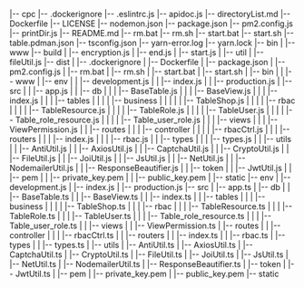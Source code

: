 |-- cpc
    |-- .dockerignore
    |-- .eslintrc.js
    |-- apidoc.js
    |-- directoryList.md
    |-- Dockerfile
    |-- LICENSE
    |-- nodemon.json
    |-- package.json
    |-- pm2.config.js
    |-- printDir.js
    |-- README.md
    |-- rm.bat
    |-- rm.sh
    |-- start.bat
    |-- start.sh
    |-- table.pdman.json
    |-- tsconfig.json
    |-- yarn-error.log
    |-- yarn.lock
    |-- bin
    |   |-- www
    |-- build
    |   |-- encryption.js
    |   |-- end.js
    |   |-- start.js
    |   |-- util
    |       |-- fileUtil.js
    |-- dist
    |   |-- .dockerignore
    |   |-- Dockerfile
    |   |-- package.json
    |   |-- pm2.config.js
    |   |-- rm.bat
    |   |-- rm.sh
    |   |-- start.bat
    |   |-- start.sh
    |   |-- bin
    |   |   |-- www
    |   |-- env
    |   |   |-- development.js
    |   |   |-- index.js
    |   |   |-- production.js
    |   |-- src
    |   |   |-- app.js
    |   |   |-- db
    |   |   |   |-- BaseTable.js
    |   |   |   |-- BaseView.js
    |   |   |   |-- index.js
    |   |   |   |-- tables
    |   |   |   |   |-- business
    |   |   |   |   |   |-- TableShop.js
    |   |   |   |   |-- rbac
    |   |   |   |       |-- TableResource.js
    |   |   |   |       |-- TableRole.js
    |   |   |   |       |-- TableUser.js
    |   |   |   |       |-- Table_role_resource.js
    |   |   |   |       |-- Table_user_role.js
    |   |   |   |-- views
    |   |   |       |-- ViewPermission.js
    |   |   |-- routes
    |   |   |   |-- controller
    |   |   |   |   |-- rbacCtrl.js
    |   |   |   |-- routers
    |   |   |       |-- index.js
    |   |   |       |-- rbac.js
    |   |   |-- types
    |   |   |   |-- types.js
    |   |   |-- utils
    |   |       |-- AntiUtil.js
    |   |       |-- AxiosUtil.js
    |   |       |-- CaptchaUtil.js
    |   |       |-- CryptoUtil.js
    |   |       |-- FileUtil.js
    |   |       |-- JoiUtil.js
    |   |       |-- JsUtil.js
    |   |       |-- NetUtil.js
    |   |       |-- NodemailerUtil.js
    |   |       |-- ResponseBeautifier.js
    |   |       |-- token
    |   |           |-- JwtUtil.js
    |   |           |-- pem
    |   |               |-- private_key.pem
    |   |               |-- public_key.pem
    |   |-- static
    |-- env
    |   |-- development.js
    |   |-- index.js
    |   |-- production.js
    |-- src
    |   |-- app.ts
    |   |-- db
    |   |   |-- BaseTable.ts
    |   |   |-- BaseView.ts
    |   |   |-- index.ts
    |   |   |-- tables
    |   |   |   |-- business
    |   |   |   |   |-- TableShop.ts
    |   |   |   |-- rbac
    |   |   |       |-- TableResource.ts
    |   |   |       |-- TableRole.ts
    |   |   |       |-- TableUser.ts
    |   |   |       |-- Table_role_resource.ts
    |   |   |       |-- Table_user_role.ts
    |   |   |-- views
    |   |       |-- ViewPermission.ts
    |   |-- routes
    |   |   |-- controller
    |   |   |   |-- rbacCtrl.ts
    |   |   |-- routers
    |   |       |-- index.ts
    |   |       |-- rbac.ts
    |   |-- types
    |   |   |-- types.ts
    |   |-- utils
    |       |-- AntiUtil.ts
    |       |-- AxiosUtil.ts
    |       |-- CaptchaUtil.ts
    |       |-- CryptoUtil.ts
    |       |-- FileUtil.ts
    |       |-- JoiUtil.ts
    |       |-- JsUtil.ts
    |       |-- NetUtil.ts
    |       |-- NodemailerUtil.ts
    |       |-- ResponseBeautifier.ts
    |       |-- token
    |           |-- JwtUtil.ts
    |           |-- pem
    |               |-- private_key.pem
    |               |-- public_key.pem
    |-- static
